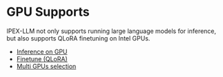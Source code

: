# GPU Supports

IPEX-LLM not only supports running large language models for inference, but also supports QLoRA finetuning on Intel GPUs.

* [Inference on GPU](./inference_on_gpu.md)
* [Finetune (QLoRA)](./finetune.md)
* [Multi GPUs selection](./multi_gpus_selection.md)